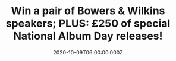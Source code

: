 ---
campaign-uuid: "c-67cf6bbd-36fb-48b8-b933-233f31113533"
type: "Preview"
category: "Gifts"
date: "2020-10-09T06:00:00.000Z"
end-date: "2020-11-10T23:59:00.000Z"
disable-form: false
is_promoted: false
has_entry_page: true
title: "Win a pair of Bowers & Wilkins speakers; PLUS: £250 of special National Album\
  \ Day releases!"
competition-description: "<p>We’ve teamed up with National Album Day and their Official\
  \ Audio Partner Bowers & Wilkins to offer you this incredible prize: an amazing\
  \ pair of Bowers & Wilkins speakers plus £250 of special National Album Day releases.</p>\n\
  <p>Want to know more? Click below for a chance to win.</p>\n"
hero-header: "Win a pair of Bowers & Wilkins speakers; PLUS: £250 of special National\
  \ Album Day releases!"
terms-confirmation: "N/A"
banner-img: "https://assets.expresslyapp.com/asset-f166d3c9-da98-462b-ba23-a4bb27ac8f61.jpg"
logo-left-href: "aaa.nme.com"
logo-left-image: "https://assets.expresslyapp.com/asset-cb890b44-4d58-40ec-b54c-07b411dd6753.jpg"
logo-left-title: "NME AAA"
bg-image-hero: "https://assets.expresslyapp.com/asset-6c696d54-af71-4f4b-b75f-6bf141c251d7.jpg"
bg-image-first: "https://assets.expresslyapp.com/asset-ff38e26d-4f72-4b0d-9967-388a7d761c2e.jpg"
section1-content: "<p>National Album Day celebrates our love of the album and this\
  \ year pays tribute to the 80s. Take part via @AlbumDayUK and our #MyAlbumEscspe\
  \ campaign.</p>\n<p>Bowers & Wilkins 606 S2 Anniversary Edition speakers are engineered\
  \ to deliver a higher quality sound, so you can experience the National Album Day\
  \ limited edition 10 x vinyl re-releases as the artists intended. Albums include:</p>\n\
  <ul>\n<li>Alphaville – Forever Young</li>\n<li>Dexys Midnight Runners - Searching\
  \ For The Young Soul Rebels</li>\n<li>ZZ Top – Eliminator</li>\n<li>Ice-T – Rhyme\
  \ Pays</li>\n<li>Rod Stewart – Greatest Hits Vol 1</li>\n<li>Roxette – Look Sharp</li>\n\
  <li>Tears For Fears – The Seeds Of Love</li>\n<li>Blues Brothers – 40th Edition\
  \ Soundtrack (limited edition NAD release)</li>\n<li>Dire Straits – Complete collection\
  \ LP box set</li>\n<li>Stranger Things – Soundtrack</p></li>\n</ul>\n<p>Click below\
  \ for a chance to win.</p>\n"
entry-title: "Win a pair of Bowers & Wilkins speakers; PLUS: £250 of special National\
  \ Album Day releases!"
entry-content: "<p>Enter the draw to win a pair of Bowers &amp; Wilkins speakers;\
  \ PLUS: £250 of special National Album Day releases by completing the form below\
  \ before 23:59 on the 10th of November 2020.</p>\n"
has-winner: false
prize-description: "A pair of Bowers & Wilkins speakers plus £250 of special National\
  \ Album Day releases."
special-conditions: "Multiple entries are allowed up to one every day."
country-restrictions:
- "GB"
---
